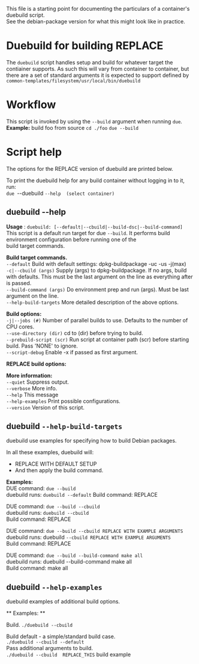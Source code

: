 This file is a starting point for documenting the particulars of a container's duebuild script.  
See the debian-package version for what this might look like in practice.

# Duebuild for building REPLACE

The `duebuild` script handles setup and build for whatever target
the contiainer supports. As such this will vary from container to
container, but there are a set of standard arguments it is expected
to support defined by `common-templates/filesystem/usr/local/bin/duebuild`


# Workflow

This script is invoked by using the `--build` argument when running `due`.  
**Example:** build foo from source
`cd ./foo`
`due --build`


# Script help
The options for the REPLACE version of duebuild are printed below.  

To print the duebuild help for any build container without logging in to it, run:  
`due `--duebuild `--help  (select container)`

## duebuild --help  
**Usage**  : `duebuild: [--default|--cbuild|--build-dsc|--build-command]`  
  This script is a default run target for due `--build`.
  It performs build environment configuration before running one of the  
  build target commands.  

  **Build target commands.**  
      `--default`                Build with default settings: dpkg-buildpackage -uc -us -j(max)  
   `-c|--cbuild (args)`          Supply (args) to dpkg-buildpackage. If no args, build with defaults.
                                   This must be the last argument on the line as everything after is passed.  
      `--build-command (args)`   Do environment prep and run (args). Must be last argument on the line.  
      `--help-build-targets`     More detailed description of the above options.  
  
  **Build options:**  
   `-j|--jobs (#)`               Number of parallel builds to use. Defaults to the number of CPU cores.  
   `--use-directory (dir)`       cd to (dir) before trying to build.  
   `--prebuild-script (scr)`     Run script at container path (scr) before starting build. Pass 'NONE' to ignore.  
   `--script-debug`              Enable -x if passed as first argument.  
  
  **REPLACE build options:**  
  
  **More information:**  
   `--quiet`                    Suppress output.  
   `--verbose`                  More info.  
   `--help`                     This message  
   `--help-examples`            Print possible configurations.  
   `--version`                  Version of this script.  

 
## duebuild `--help-build-targets`  
  
duebuild use examples for specifying how to build Debian packages.  
  
In all these examples, duebuild will:  
 - REPLACE WITH DEFAULT SETUP 
 - And then apply the build command.  
  
 **Examples:**  
  DUE command:   `due --build`  
  duebuild runs: `duebuild --default` 
  Build command:  REPLACE  

  DUE command:   `due --build --cbuild`  
  duebuild runs: `duebuild --cbuild`  
  Build command:  REPLACE  

  DUE command:   `due --build --cbuild REPLACE WITH EXAMPLE ARGUMENTS`  
  duebuild runs: duebuild `--cbuild REPLACE WITH EXAMPLE ARGUMENTS`  
  Build command: REPLACE  
    
  DUE command:   `due --build --build-command make all`  
  duebuild runs: duebuild --build-command make all  
  Build command: make all  
  

## duebuild `--help-examples`  

duebuild examples of additional build options.  

** Examples: **

  Build.
   `./duebuild --cbuild` 
  
  Build default - a simple/standard build case.  
   `./duebuild --cbuild --default`  
  Pass additional arguments to build.  
   `./duebuild --cbuild  REPLACE_THIS` build example  

